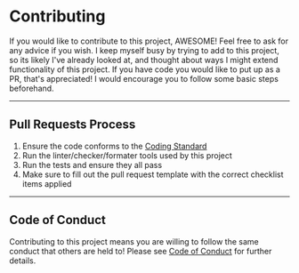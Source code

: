 # Contributing
If you would like to contribute to this project, AWESOME! Feel free to ask for any advice if you wish.
I keep myself busy by trying to add to this project, so its likely I've already looked at, and thought about ways I might extend functionality of this project.
If you have code you would like to put up as a PR, that's appreciated! I would encourage you to follow some basic steps beforehand.

***

## Pull Requests Process
1. Ensure the code conforms to the [Coding Standard](https://github.com/Pavocracy/.github/blob/main/CODING_STANDARD.md "Coding standard doc")
2. Run the linter/checker/formater tools used by this project
3. Run the tests and ensure they all pass
4. Make sure to fill out the pull request template with the correct checklist items applied

***

## Code of Conduct
Contributing to this project means you are willing to follow the same conduct that others are held to! Please see [Code of Conduct](https://github.com/Pavocracy/.github/blob/main/CODE_OF_CONDUCT.md "Code of conduct doc") for further details.
